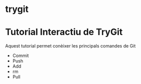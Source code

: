 # trygit
Tutorial Interactiu de TryGit
=============================

Aquest tutorial permet conèixer les principals comandes de Git

* Commit
* Push
* Add
* rm
* Pull

